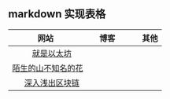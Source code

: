 ## markdown 实现表格


|      网站        |       博客          | 其他  |
| :-------------: |:-------------:| -----:|
| [就是以太坊](https://www.94eth.com/)      |        |    |
| [陌生的山不知名的花](https://mshk.top/)     |       |    |
| [深入浅出区块链](https://learnblockchain.cn/)|      |    |